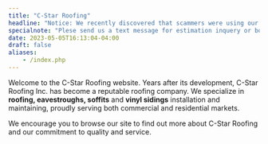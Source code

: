 ```yaml
---
title: "C-Star Roofing"
headline: "Notice: We recently discovered that scammers were using our company's name and logo. Please always use this phone number: 416-839-2782."
specialnote: "Plese send us a text message for estimation inquery or booking appointments. We are often working on the roof during the day and we hate to miss your call!"
date: 2023-05-05T16:13:04-04:00
draft: false
aliases:
    - /index.php
---
```

Welcome to the C-Star Roofing website. Years after its development, C-Star Roofing Inc. has become a reputable roofing company. We specialize in **roofing, eavestroughs, soffits** and **vinyl sidings** installation and maintaining, proudly serving both commercial and residential markets.

We encourage you to browse our site to find out more about C-Star Roofing and our commitment to quality and service.

